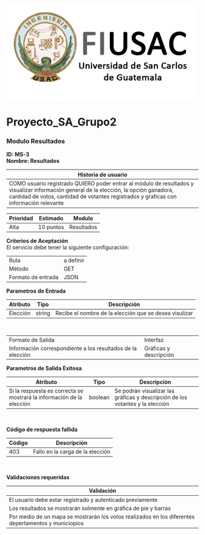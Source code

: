 ![Help Builder Web Site](../../Img/Logo.png)
# Proyecto_SA_Grupo2
### Modulo Resultados

**ID: MS-3**
<br>
**Nombre: Resultados**


<table>
<thead>
	<tr>
		<th>Historia de usuario</th>
	</tr>
</thead>
<tbody>
	<tr>
		<td>COMO usuario registrado QUIERO poder entrar al módulo de resultados y visualizar información general de la elección, la opción ganadora, cantidad de votos, cantidad de votantes registrados y graficas con información relevante</td>
	</tr>
</tbody>
</table>

<table>
<thead>
	<tr>
		<th>Prioridad</th>
		<th>Estimado</th>
		<th>Modulo</th>
	</tr>
</thead>
<tbody>
	<tr>
		<td>Alta</td>
		<td>10 puntos</td>
		<td>Resultados</td>
	</tr>
</tbody>
</table>



**Criterios de Aceptación**
<br>
El servicio debe tener la siguiente configuración:
<br>
<table>
<tbody>
	<tr>
	<td>Ruta</td>
	<td>a definir</td>
	</tr>
	<tr>
	<td>Método</td>
	<td>GET</td>
	</tr>
	<tr>
	<td>Formato de entrada</td>
	<td>JSON</td>
	</tr>
</tbody>
</table>


**Parametros de Entrada**
<table>
<thead>
	<tr>
		<th>Atributo</th>
		<th>Tipo</th>
		<th>Descripción</th>
	</tr>
</thead>
<tbody>
	<tr>
		<td>Elección</td> 
		<td>string</td>
		<td>Recibe el nombre de la elección que se desea visulizar</td>
</tbody>
</table>
<br>



<table>
<tbody>
	<tr>
	<td>Formato de Salida</td>
	<td>Interfaz</td>
	</tr>
	<tr>
	<td>Información correspondiente a los resultados de la elección</td>
	<td>Gráficas y descripción</td>
	</tr>
</tbody>
</table>

**Parametros de Salida Exitosa**
<table>
<thead>
	<tr>
		<th>Atributo</th>
		<th>Tipo</th>
		<th>Descripción</th>
	</tr>
</thead>
<tbody>
	<tr>
		<td>Si la respuesta es correcta se mostrará la información de la elección</td> 
		<td>boolean</td>
		<td>Se podrán visualizar las gráficas y descripción de los votantes y la elección</td>
	</tr>


</tbody>
</table>
<br>

**Código de respuesta fallida**
<table>
<thead>
	<tr>
		<th>Código</th>
		<th>Descripción</th>
	</tr>
</thead>
<tbody>
	<tr>
		<td>403</td> 
		<td>Fallo en la carga de la elección</td>
	</tr>
</tbody>
</table>
<br>

**Validaciones requeridas**
<table>
<thead>
	<tr>
		<th>Validación</th>
	</tr>
</thead>
<tbody>
	<tr>
		<td>El usuario debe estar registrado y autenticado previamente</td> 
    </tr>
    <tr>
        <td>Los resultados se mostrarán solmente en gráfica de pie y barras</td>
    </tr> 
    <tr>
        <td>Por medio de un mapa se mostrarán los votos realizados en los diferentes depertamentos y municiopios</td>
    </tr> 
</tbody>
</table>

<br>

